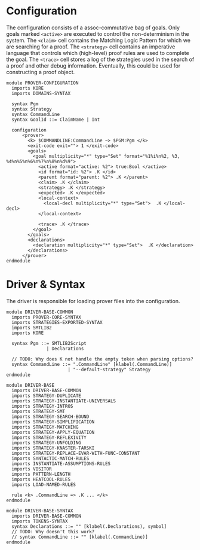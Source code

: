 Configuration
=============

The configuration consists of a assoc-commutative bag of goals. Only goals
marked `<active>` are executed to control the non-determinism in the system. The
`<claim>` cell contains the Matching Logic Pattern for which we are searching for a
proof. The `<strategy>` cell contains an imperative language that controls which
(high-level) proof rules are used to complete the goal. The `<trace>` cell
stores a log of the strategies used in the search of a proof and other debug
information. Eventually, this could be used for constructing a proof object.

```k
module PROVER-CONFIGURATION
  imports KORE
  imports DOMAINS-SYNTAX

  syntax Pgm
  syntax Strategy
  syntax CommandLine
  syntax GoalId ::= ClaimName | Int

  configuration
      <prover>
        <k> $COMMANDLINE:CommandLine ~> $PGM:Pgm </k>
        <exit-code exit=""> 1 </exit-code>
        <goals>
          <goal multiplicity="*" type="Set" format="%1%i%n%2, %3, %4%n%5%n%6%n%7%n%8%n%d%9">
            <active format="active: %2"> true:Bool </active>
            <id format="id: %2"> .K </id>
            <parent format="parent: %2"> .K </parent>
            <claim> .K </claim>
            <strategy> .K </strategy>
            <expected> .K </expected>
            <local-context>
              <local-decl multiplicity="*" type="Set">  .K </local-decl>
            </local-context>

            <trace> .K </trace>
          </goal>
        </goals>
        <declarations>
          <declaration multiplicity="*" type="Set">  .K </declaration>
        </declarations>
      </prover>
endmodule
```

Driver & Syntax
===============

The driver is responsible for loading prover files into the configuration.

```k
module DRIVER-BASE-COMMON
  imports PROVER-CORE-SYNTAX
  imports STRATEGIES-EXPORTED-SYNTAX
  imports SMTLIB2
  imports KORE

  syntax Pgm ::= SMTLIB2Script
               | Declarations

  // TODO: Why does K not handle the empty token when parsing options?
  syntax CommandLine ::= ".CommandLine" [klabel(.CommandLine)]
                       | "--default-strategy" Strategy
endmodule

module DRIVER-BASE
  imports DRIVER-BASE-COMMON
  imports STRATEGY-DUPLICATE
  imports STRATEGY-INSTANTIATE-UNIVERSALS
  imports STRATEGY-INTROS
  imports STRATEGY-SMT
  imports STRATEGY-SEARCH-BOUND
  imports STRATEGY-SIMPLIFICATION
  imports STRATEGY-MATCHING
  imports STRATEGY-APPLY-EQUATION
  imports STRATEGY-REFLEXIVITY
  imports STRATEGY-UNFOLDING
  imports STRATEGY-KNASTER-TARSKI
  imports STRATEGY-REPLACE-EVAR-WITH-FUNC-CONSTANT
  imports SYNTACTIC-MATCH-RULES
  imports INSTANTIATE-ASSUMPTIONS-RULES
  imports VISITOR
  imports PATTERN-LENGTH
  imports HEATCOOL-RULES
  imports LOAD-NAMED-RULES

  rule <k> .CommandLine => .K ... </k>
endmodule

module DRIVER-BASE-SYNTAX
  imports DRIVER-BASE-COMMON
  imports TOKENS-SYNTAX
  syntax Declarations ::= "" [klabel(.Declarations), symbol]
  // TODO: Why doesn't this work?
  // syntax CommandLine ::= "" [klabel(.CommandLine)]
endmodule
```
